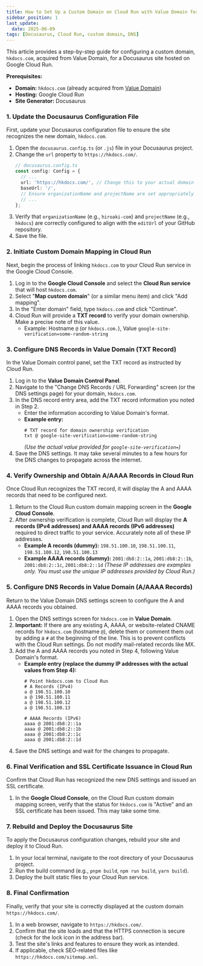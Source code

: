 ```yaml
---
title: How to Set Up a Custom Domain on Cloud Run with Value Domain for a Docusaurus Site
sidebar_position: 1
last_update:
  date: 2025-06-09
tags: [Docusaurus, Cloud Run, custom domain, DNS]
---
```


This article provides a step-by-step guide for configuring a custom domain, `hkdocs.com`, acquired from Value Domain, for a Docusaurus site hosted on Google Cloud Run.

**Prerequisites:**

*   **Domain:** `hkdocs.com` (already acquired from [Value Domain](https://www.value-domain.com/))
*   **Hosting:** Google Cloud Run
*   **Site Generator:** Docusaurus

<!-- truncate -->

### 1. Update the Docusaurus Configuration File

First, update your Docusaurus configuration file to ensure the site recognizes the new domain, `hkdocs.com`.

1.  Open the `docusaurus.config.ts` (or `.js`) file in your Docusaurus project.
2.  Change the `url` property to `https://hkdocs.com/`.
    ```typescript
    // docusaurus.config.ts
    const config: Config = {
      // ...
      url: 'https://hkdocs.com/', // Change this to your actual domain
      baseUrl: '/',
      // Ensure organizationName and projectName are set appropriately
      // ...
    };
    ```
3.  Verify that `organizationName` (e.g., `hiroaki-com`) and `projectName` (e.g., `hkdocs`) are correctly configured to align with the `editUrl` of your GitHub repository.
4.  Save the file.

### 2. Initiate Custom Domain Mapping in Cloud Run

Next, begin the process of linking `hkdocs.com` to your Cloud Run service in the Google Cloud Console.

1.  Log in to the **Google Cloud Console** and select the **Cloud Run service** that will host `hkdocs.com`.
2.  Select "**Map custom domain**" (or a similar menu item) and click "Add mapping".
3.  In the "Enter domain" field, type `hkdocs.com` and click "Continue".
4.  Cloud Run will provide a **TXT record** to verify your domain ownership. Make a precise note of this value.
    *   Example: Hostname `@` (or `hkdocs.com.`), Value `google-site-verification=some-random-string`

### 3. Configure DNS Records in Value Domain (TXT Record)

In the Value Domain control panel, set the TXT record as instructed by Cloud Run.

1.  Log in to the **Value Domain Control Panel**.
2.  Navigate to the "Change DNS Records / URL Forwarding" screen (or the DNS settings page) for your domain, `hkdocs.com`.
3.  In the DNS record entry area, add the TXT record information you noted in Step 2.
    *   Enter the information according to Value Domain's format.
    *   **Example entry:**
        ```dns
        # TXT record for domain ownership verification
        txt @ google-site-verification=some-random-string
        ```
        *(Use the actual value provided for `google-site-verification=`)*
4.  Save the DNS settings. It may take several minutes to a few hours for the DNS changes to propagate across the internet.

### 4. Verify Ownership and Obtain A/AAAA Records in Cloud Run

Once Cloud Run recognizes the TXT record, it will display the A and AAAA records that need to be configured next.

1.  Return to the Cloud Run custom domain mapping screen in the **Google Cloud Console**.
2.  After ownership verification is complete, Cloud Run will display the **A records (IPv4 addresses) and AAAA records (IPv6 addresses)** required to direct traffic to your service. Accurately note all of these IP addresses.
    *   **Example A records (dummy):** `198.51.100.10`, `198.51.100.11`, `198.51.100.12`, `198.51.100.13`
    *   **Example AAAA records (dummy):** `2001:db8:2::1a`, `2001:db8:2::1b`, `2001:db8:2::1c`, `2001:db8:2::1d`
    *(These IP addresses are examples only. You must use the unique IP addresses provided by Cloud Run.)*

### 5. Configure DNS Records in Value Domain (A/AAAA Records)

Return to the Value Domain DNS settings screen to configure the A and AAAA records you obtained.

1.  Open the DNS settings screen for `hkdocs.com` in **Value Domain**.
2.  **Important:** If there are any existing A, AAAA, or website-related CNAME records for `hkdocs.com` (hostname `@`), delete them or comment them out by adding a `#` at the beginning of the line. This is to prevent conflicts with the Cloud Run settings. Do not modify mail-related records like MX.
3.  Add the A and AAAA records you noted in Step 4, following Value Domain's format.
    *   **Example entry (replace the dummy IP addresses with the actual values from Step 4):**
        ```dns
        # Point hkdocs.com to Cloud Run
        # A Records (IPv4)
        a @ 198.51.100.10
        a @ 198.51.100.11
        a @ 198.51.100.12
        a @ 198.51.100.13

        # AAAA Records (IPv6)
        aaaa @ 2001:db8:2::1a
        aaaa @ 2001:db8:2::1b
        aaaa @ 2001:db8:2::1c
        aaaa @ 2001:db8:2::1d
        ```
4.  Save the DNS settings and wait for the changes to propagate.

### 6. Final Verification and SSL Certificate Issuance in Cloud Run

Confirm that Cloud Run has recognized the new DNS settings and issued an SSL certificate.

1.  In the **Google Cloud Console**, on the Cloud Run custom domain mapping screen, verify that the status for `hkdocs.com` is "Active" and an SSL certificate has been issued. This may take some time.

### 7. Rebuild and Deploy the Docusaurus Site

To apply the Docusaurus configuration changes, rebuild your site and deploy it to Cloud Run.

1.  In your local terminal, navigate to the root directory of your Docusaurus project.
2.  Run the build command (e.g., `pnpm build`, `npm run build`, `yarn build`).
3.  Deploy the built static files to your Cloud Run service.

### 8. Final Confirmation

Finally, verify that your site is correctly displayed at the custom domain `https://hkdocs.com/`.

1.  In a web browser, navigate to `https://hkdocs.com/`.
2.  Confirm that the site loads and that the HTTPS connection is secure (check for the lock icon in the address bar).
3.  Test the site's links and features to ensure they work as intended.
4.  If applicable, check SEO-related files like `https://hkdocs.com/sitemap.xml`.
